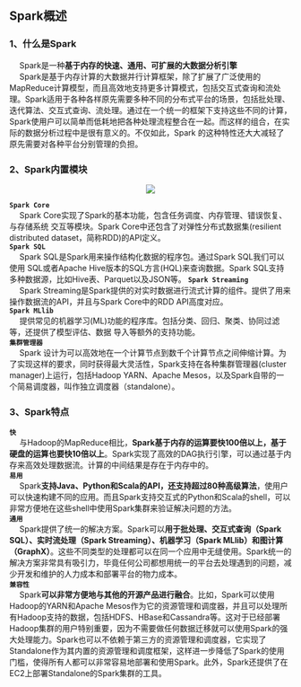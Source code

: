 Spark概述
---
### 1、什么是Spark
&emsp; Spark是一种**基于内存的快速、通用、可扩展的大数据分析引擎**  
&emsp; Spark是基于内存计算的大数据并行计算框架，除了扩展了广泛使用的MapReduce计算模型，而且高效地支持更多计算模式，包括交互式查询和流处理。Spark适用于各种各样原先需要多种不同的分布式平台的场景，包括批处理、迭代算法、交互式查询、流处理。通过在一个统一的框架下支持这些不同的计算，Spark使用户可以简单而低耗地把各种处理流程整合在一起。而这样的组合，在实际的数据分析过程中是很有意义的。不仅如此，Spark 的这种特性还大大减轻了原先需要对各种平台分别管理的负担。  

###  2、Spark内置模块
<p align="center">
<img src="https://github.com/Dr11ft/BigDataGuide/blob/master/Pics/Spark%E6%96%87%E6%A1%A3Pics/Spark%E5%9F%BA%E7%A1%80/%E5%86%85%E7%BD%AE%E6%A8%A1%E5%9D%97.png">
</p>
</p>  

**`Spark Core`**  
&emsp; Spark Core实现了Spark的基本功能，包含任务调度、内存管理、错误恢复、与存储系统 交互等模块。Spark Core中还包含了对弹性分布式数据集(resilient distributed dataset，简称RDD)的API定义。  
**`Spark SQL`**  
&emsp; Spark SQL是Spark用来操作结构化数据的程序包。通过Spark SQL我们可以使用 SQL或者Apache Hive版本的SQL方言(HQL)来查询数据。Spark SQL支持多种数据源，比如Hive表、Parquet以及JSON等。
**`Spark Streaming`**  
&emsp; Spark Streaming是Spark提供的对实时数据进行流式计算的组件。提供了用来操作数据流的API，并且与Spark Core中的RDD API高度对应。  
**`Spark MLlib`**  
&emsp; 提供常见的机器学习(ML)功能的程序库。包括分类、回归、聚类、协同过滤等，还提供了模型评估、数据 导入等额外的支持功能。  
**`集群管理器`**  
&emsp; Spark 设计为可以高效地在一个计算节点到数千个计算节点之间伸缩计算。为了实现这样的要求，同时获得最大灵活性，Spark支持在各种集群管理器(cluster manager)上运行，包括Hadoop YARN、Apache Mesos，以及Spark自带的一个简易调度器，叫作独立调度器（standalone）。  

### 3、Spark特点
**`快`**  
&emsp; 与Hadoop的MapReduce相比，**Spark基于内存的运算要快100倍以上，基于硬盘的运算也要快10倍以上**。Spark实现了高效的DAG执行引擎，可以通过基于内存来高效处理数据流。计算的中间结果是存在于内存中的。  
**`易用`**  
&emsp; Spark**支持Java、Python和Scala的API，还支持超过80种高级算法**，使用户可以快速构建不同的应用。而且Spark支持交互式的Python和Scala的shell，可以非常方便地在这些shell中使用Spark集群来验证解决问题的方法。  
**`通用`**  
&emsp; Spark提供了统一的解决方案。Spark可以**用于批处理、交互式查询（Spark SQL）、实时流处理（Spark Streaming）、机器学习（Spark MLlib）和图计算（GraphX）**。这些不同类型的处理都可以在同一个应用中无缝使用。Spark统一的解决方案非常具有吸引力，毕竟任何公司都想用统一的平台去处理遇到的问题，减少开发和维护的人力成本和部署平台的物力成本。  
**`兼容性`**  
&emsp; Spark**可以非常方便地与其他的开源产品进行融合**。比如，Spark可以使用Hadoop的YARN和Apache Mesos作为它的资源管理和调度器，并且可以处理所有Hadoop支持的数据，包括HDFS、HBase和Cassandra等。这对于已经部署Hadoop集群的用户特别重要，因为不需要做任何数据迁移就可以使用Spark的强大处理能力。Spark也可以不依赖于第三方的资源管理和调度器，它实现了Standalone作为其内置的资源管理和调度框架，这样进一步降低了Spark的使用门槛，使得所有人都可以非常容易地部署和使用Spark。此外，Spark还提供了在EC2上部署Standalone的Spark集群的工具。  





